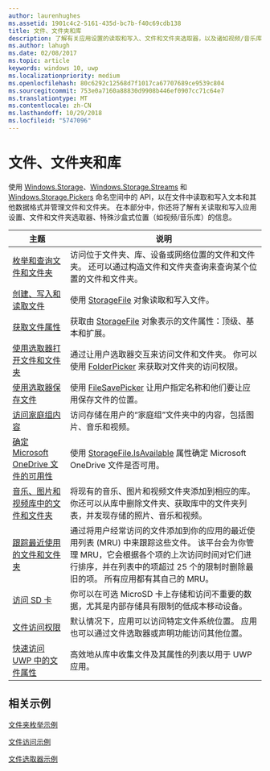 ```yaml
---
author: laurenhughes
ms.assetid: 1901c4c2-5161-435d-bc7b-f40c69cdb138
title: 文件、文件夹和库
description: 了解有关应用设置的读取和写入、文件和文件夹选取器，以及诸如视频/音乐库的特殊“沙盒式”位置的信息。
ms.author: lahugh
ms.date: 02/08/2017
ms.topic: article
keywords: windows 10, uwp
ms.localizationpriority: medium
ms.openlocfilehash: 80c6292c12568d7f1017ca67707689ce9539c804
ms.sourcegitcommit: 753e0a7160a88830d9908b446ef0907cc71c64e7
ms.translationtype: MT
ms.contentlocale: zh-CN
ms.lasthandoff: 10/29/2018
ms.locfileid: "5747096"
---
```

 # <a name="files-folders-and-libraries"></a>文件、文件夹和库


使用 [Windows.Storage](https://msdn.microsoft.com/library/windows/apps/br227346)、[Windows.Storage.Streams](https://msdn.microsoft.com/library/windows/apps/br241791) 和 [Windows.Storage.Pickers](https://msdn.microsoft.com/library/windows/apps/br207928) 命名空间中的 API，以在文件中读取和写入文本和其他数据格式并管理文件和文件夹。 在本部分中，你还将了解有关读取和写入应用设置、文件和文件夹选取器、特殊沙盒式位置（如视频/音乐库）的信息。

| 主题 | 说明  |
|-------|--------------|
| [枚举和查询文件和文件夹](quickstart-listing-files-and-folders.md) | 访问位于文件夹、库、设备或网络位置的文件和文件夹。 还可以通过构造文件和文件夹查询来查询某个位置的文件和文件夹。 |
| [创建、写入和读取文件](quickstart-reading-and-writing-files.md) | 使用 [StorageFile](https://msdn.microsoft.com/library/windows/apps/br227171) 对象读取和写入文件。 |
| [获取文件属性](quickstart-getting-file-properties.md) | 获取由 [StorageFile](https://msdn.microsoft.com/library/windows/apps/br227171) 对象表示的文件属性：顶级、基本和扩展。 |
| [使用选取器打开文件和文件夹](quickstart-using-file-and-folder-pickers.md) | 通过让用户选取器交互来访问文件和文件夹。 你可以使用 [FolderPicker](https://msdn.microsoft.com/library/windows/apps/br207881) 来获取对文件夹的访问权限。 |
| [使用选取器保存文件](quickstart-save-a-file-with-a-picker.md) | 使用 [FileSavePicker](https://msdn.microsoft.com/library/windows/apps/br207871) 让用户指定名称和他们要让应用保存文件的位置。 |
| [访问家庭组内容](quickstart-accessing-homegroup-content.md) | 访问存储在用户的“家庭组”文件夹中的内容，包括图片、音乐和视频。 |
| [确定 Microsoft OneDrive 文件的可用性](quickstart-determining-availability-of-microsoft-onedrive-files.md) | 使用 [StorageFile.IsAvailable](https://msdn.microsoft.com/library/windows/apps/windows.storage.storagefile.isavailable.aspx) 属性确定 Microsoft OneDrive 文件是否可用。 |
| [音乐、图片和视频库中的文件和文件夹](quickstart-managing-folders-in-the-music-pictures-and-videos-libraries.md) | 将现有的音乐、图片和视频文件夹添加到相应的库。 你还可以从库中删除文件夹、获取库中的文件夹列表，并发现存储的照片、音乐和视频。 |
| [跟踪最近使用的文件和文件夹](how-to-track-recently-used-files-and-folders.md) | 通过将用户经常访问的文件添加到你的应用的最近使用列表 (MRU) 中来跟踪这些文件。 该平台会为你管理 MRU，它会根据各个项的上次访问时间对它们进行排序，并在列表中的项超过 25 个的限制时删除最旧的项。 所有应用都有其自己的 MRU。 |
| [访问 SD 卡](access-the-sd-card.md) | 你可以在可选 MicroSD 卡上存储和访问不重要的数据，尤其是内部存储具有限制的低成本移动设备。 |
| [文件访问权限](file-access-permissions.md) | 默认情况下，应用可以访问特定文件系统位置。 应用也可以通过文件选取器或声明功能访问其他位置。 |
| [快速访问 UWP 中的文件属性](fast-file-properties.md) | 高效地从库中收集文件及其属性的列表以用于 UWP 应用。 |

## <a name="related-samples"></a>相关示例
[文件夹枚举示例](http://go.microsoft.com/fwlink/p/?linkid=619993)

[文件访问示例](http://go.microsoft.com/fwlink/p/?linkid=619995)

[文件选取器示例](http://go.microsoft.com/fwlink/p/?linkid=619994)
 

 
